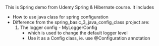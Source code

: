 This is Spring demo from Udemy Spring & Hibernate course. It includes 
- How to use java class for spring configuration  
- Difference from the spring_basic_3_java_config_class project are:
   1. The logger config  - MyLoggerConfig
      - which is used to change the default logger level
      - Use it as a Config class, ie. use @Configuration annotation